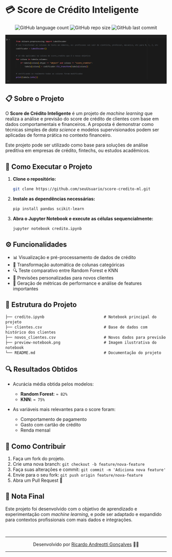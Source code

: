 # 💳 Score de Crédito Inteligente
<p align="center">
  <img alt="GitHub language count" src="https://img.shields.io/github/languages/count/devAndreotti/python-credito?color=FFF&labelColor=4B8BBE&style=flat-square">
  <img alt="GitHub repo size" src="https://img.shields.io/github/repo-size/devAndreotti/python-credito?color=FFF&labelColor=4B8BBE&style=flat-square">
  <img alt="GitHub last commit" src="https://img.shields.io/github/last-commit/devAndreotti/devAndreotti?color=FFF&labelColor=4B8BBE&style=flat-square">
</p>

<div align="center">
  <img src="./project-01.png" alt="Previsão Score" width="1000">
</div>

## 📋 Sobre o Projeto
O **Score de Crédito Inteligente** é um projeto de *machine learning* que realiza a análise e previsão do score de crédito de clientes com base em dados comportamentais e financeiros. A proposta é demonstrar como técnicas simples de *data science* e modelos supervisionados podem ser aplicadas de forma prática no contexto financeiro.

Este projeto pode ser utilizado como base para soluções de análise preditiva em empresas de crédito, fintechs, ou estudos acadêmicos.

## 🚀 Como Executar o Projeto
1. **Clone o repositório:**

   ```bash
   git clone https://github.com/seuUsuario/score-credito-ml.git
   ```

2. **Instale as dependências necessárias:**

   ```bash
   pip install pandas scikit-learn
   ```

3. **Abra o Jupyter Notebook e execute as células sequencialmente:**

   ```bash
   jupyter notebook credito.ipynb
   ```

## ⚙️ Funcionalidades
* 📊 Visualização e pré-processamento de dados de crédito
* 🧮 Transformação automática de colunas categóricas
* 🔍 Teste comparativo entre Random Forest e KNN
* 🔮 Previsões personalizadas para novos clientes
* 🧩 Geração de métricas de performance e análise de features importantes

## 📂 Estrutura do Projeto
```
├── credito.ipynb                          # Notebook principal do projeto
├── clientes.csv                           # Base de dados com histórico dos clientes
├── novos_clientes.csv                     # Novos dados para previsão
├── preview-notebook.png                   # Imagem ilustrativa do notebook
└── README.md                              # Documentação do projeto
```

## 🔍 Resultados Obtidos
* Acurácia média obtida pelos modelos:

  * **Random Forest**: `≈ 82%`
  * **KNN**: `≈ 75%`
* As variáveis mais relevantes para o score foram:

  * Comportamento de pagamento
  * Gasto com cartão de crédito
  * Renda mensal

## 💪 Como Contribuir
1. Faça um fork do projeto.
2. Crie uma nova branch: `git checkout -b feature/nova-feature`
3. Faça suas alterações e commit: `git commit -m 'Adiciona nova feature'`
4. Envie para o seu fork: `git push origin feature/nova-feature`
5. Abra um Pull Request 🚀

## 📝 Nota Final
Este projeto foi desenvolvido com o objetivo de aprendizado e experimentação com *machine learning*, e pode ser adaptado e expandido para contextos profissionais com mais dados e integrações.

<br>

---

<p align="center">
  Desenvolvido por <a href="https://github.com/seuUsuario">Ricardo Andreotti Gonçalves</a> 🧑‍💻
</p>

---
